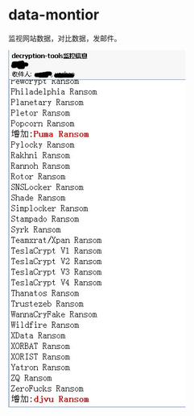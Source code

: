# data-montior

监视网站数据，对比数据，发邮件。

![Alt text](https://github.com/yanchen0/data-montior/blob/master/11.jpg)

